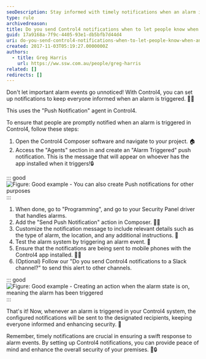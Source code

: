 ```yaml
---
seoDescription: Stay informed with timely notifications when an alarm is triggered in Control4, keeping everyone on the same page for enhanced security and swift response.
type: rule
archivedreason:
title: Do you send Control4 notifications when to let people know when an Alarm is triggered?
guid: 17a9168a-7f9c-4405-93e1-db5bfb7d44d4
uri: do-you-send-control4-notifications-when-to-let-people-know-when-an-alarm-is-triggered
created: 2017-11-03T05:19:27.0000000Z
authors:
  - title: Greg Harris
    url: https://ww.ssw.com.au/people/greg-harris
related: []
redirects: []
---
```


Don't let important alarm events go unnoticed! With Control4, you can set up notifications to keep everyone informed when an alarm is triggered. 📣🚨

This uses the "Push Notification" agent in Control4.

<!--endintro-->

To ensure that people are promptly notified when an alarm is triggered in Control4, follow these steps:

1. Open the Control4 Composer software and navigate to your project. 🏠
2. Access the "Agents" section in and create an "Alarm Triggered" push notification. This is the message that will appear on whoever has the app installed when it triggers!🔒

::: good
![Figure: Good example - You can also create Push notifications for other purposes](c4alarm.jpg)
:::

1. When done, go to "Programming", and go to your Security Panel driver that handles alarms.
2. Add the "Send Push Notification" action in Composer. 📧💬
3. Customize the notification message to include relevant details such as the type of alarm, the location, and any additional instructions. 📝
4. Test the alarm system by triggering an alarm event. 🚨
5. Ensure that the notifications are being sent to mobile phones with the Control4 app installed. 📲🏡
6. (Optional) Follow our "Do you send Control4 notifications to a Slack channel?" to send this alert to other channels.

::: good
![Figure: Good example - Creating an action when the alarm state is on, meaning the alarm has been triggered](c4alarmtrig.jpg)
:::

That's it! Now, whenever an alarm is triggered in your Control4 system, the configured notifications will be sent to the designated recipients, keeping everyone informed and enhancing security. 🙌

Remember, timely notifications are crucial in ensuring a swift response to alarm events. By setting up Control4 notifications, you can provide peace of mind and enhance the overall security of your premises. 🚀🔒
